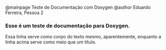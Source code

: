 @mainpage Teste de Documentação com Doxygen
@author Eduardo Ferreira, Pessoa 2

### Esse é um teste de documentação para Doxygen.
Essa linha serve como corpo do texto mesmo, aparentemente, enquanto a linha acima serve como meio que um título.
